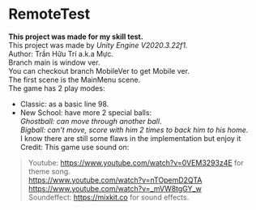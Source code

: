 # RemoteTest
**This project was made for my skill test.**  
This project was made by _Unity Engine V2020.3.22f1._   
Author: Trần Hữu Trí a.k.a Mực.  
Branch main is window ver.  
You can checkout branch MobileVer to get Mobile ver.  
The first scene is the MainMenu scene.  
The game has 2 play modes:  
+ Classic: as a basic line 98.  
+ New School: have more 2 special balls:  
*Ghostball: can move through another ball*.  
*Bigball: can't move, score with him 2 times to back him to his home*.  
I know there are still some flaws in the implementation but enjoy it  
Credit: This game use sound on:  
> Youtube: https://www.youtube.com/watch?v=0VEM3293z4E for theme song.  
> https://www.youtube.com/watch?v=nTOpemD2QTA  
> https://www.youtube.com/watch?v=_mVW8tgGY_w   
> Soundeffect: https://mixkit.co for sound effects.
